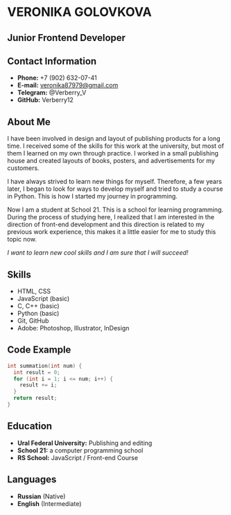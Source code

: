 # VERONIKA GOLOVKOVA 
  
  
## Junior Frontend Developer
  
  
## Contact Information

- **Phone:** +7 (902) 632-07-41
- **E-mail:** veronika87979@gmail.com
- **Telegram:** @Verberry_V
- **GitHub:** Verberry12


## About Me

I have been involved in design and layout of publishing products for a long time. I received some of the skills for this work at the university, but most of them I learned on my own through practice. I worked in a small publishing house and created layouts of books, posters, and advertisements for my customers.

I have always strived to learn new things for myself. Therefore, a few years later, I began to look for ways to develop myself and tried to study a course in Python. This is how I started my journey in programming.

Now I am a student at School 21. This is a school for learning programming. During the process of studying here, I realized that I am interested in the direction of front-end development and this direction is related to my previous work experience, this makes it a little easier for me to study this topic now.

*I want to learn new cool skills and I am sure that I will succeed!*


## Skills

- HTML, CSS
- JavaScript (basic)
- C, C++ (basic)
- Python (basic)
- Git, GitHub
- Adobe: Photoshop, Illustrator, InDesign


## Code Example

```c
int summation(int num) {
  int result = 0;
  for (int i = 1; i <= num; i++) {
    result += i;
  }
  return result;
}
```


## Education

- **Ural Federal University:** Publishing and editing
- **School 21:** a computer programming school 
- **RS School:** JavaScript / Front-end Course


## Languages

- **Russian** (Native)
- **English** (Intermediate)